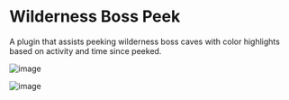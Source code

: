 # Wilderness Boss Peek
A plugin that assists peeking wilderness boss caves with color highlights based on activity and time since peeked.

![image](https://github.com/pwatts6060/runelite-plugins/assets/30028569/288d7ad2-dd7b-419d-a256-9d69f95f429f)

![image](https://github.com/pwatts6060/runelite-plugins/assets/30028569/77013e6e-fd6c-43e3-af89-a6d90119d573)
